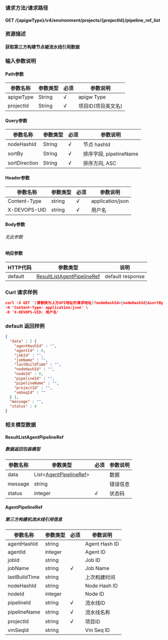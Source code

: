 ### 请求方法/请求路径
#### GET /{apigwType}/v4/environment/projects/{projectId}/pipeline_ref_list
### 资源描述
#### 获取第三方构建节点被流水线引用数据
### 输入参数说明
#### Path参数

| 参数名称      | 参数类型   | 必须  | 参数说明        |
| --------- | ------ | --- | ----------- |
| apigwType | String | √   | apigw Type  |
| projectId | String | √   | 项目ID(项目英文名) |

#### Query参数

| 参数名称          | 参数类型   | 必须  | 参数说明                             |
| ------------- | ------ | --- | -------------------------------- |
| nodeHashId    | String | √   | 节点 hashId                        |
| sortBy        | String | √   | 排序字段, pipelineName|lastBuildTime |
| sortDirection | String | √   | 排序方向, ASC|DESC                   |

#### Header参数

| 参数名称         | 参数类型   | 必须  | 参数说明             |
| ------------ | ------ | --- | ---------------- |
| Content-Type | string | √   | application/json |
| X-DEVOPS-UID | string | √   | 用户名              |

#### Body参数
###### 无此参数
#### 响应参数

| HTTP代码  | 参数类型                                                      | 说明               |
| ------- | --------------------------------------------------------- | ---------------- |
| default | [ResultListAgentPipelineRef](#ResultListAgentPipelineRef) | default response |

### Curl 请求样例

```Json
curl -X GET '[请替换为上方API地址栏请求地址]?nodeHashId={nodeHashId}&sortBy={sortBy}&sortDirection={sortDirection}' \
-H 'Content-Type: application/json' \
-H 'X-DEVOPS-UID: 用户名' 
```

### default 返回样例

```Json
{
  "data" : [ {
    "agentHashId" : "",
    "agentId" : 0,
    "jobId" : "",
    "jobName" : "",
    "lastBuildTime" : "",
    "nodeHashId" : "",
    "nodeId" : 0,
    "pipelineId" : "",
    "pipelineName" : "",
    "projectId" : "",
    "vmSeqId" : ""
  } ],
  "message" : "",
  "status" : 0
}
```

### 相关模型数据
#### ResultListAgentPipelineRef
##### 数据返回包装模型

| 参数名称    | 参数类型                                        | 必须  | 参数说明 |
| ------- | ------------------------------------------- | --- | ---- |
| data    | List<[AgentPipelineRef](#AgentPipelineRef)> |     | 数据   |
| message | string                                      |     | 错误信息 |
| status  | integer                                     | √   | 状态码  |

#### AgentPipelineRef
##### 第三方构建机流水线引用信息

| 参数名称          | 参数类型    | 必须  | 参数说明          |
| ------------- | ------- | --- | ------------- |
| agentHashId   | string  |     | Agent Hash ID |
| agentId       | integer |     | Agent ID      |
| jobId         | string  |     | Job ID        |
| jobName       | string  | √   | Job Name      |
| lastBuildTime | string  |     | 上次构建时间        |
| nodeHashId    | string  |     | Node Hash ID  |
| nodeId        | integer |     | Node ID       |
| pipelineId    | string  | √   | 流水线ID         |
| pipelineName  | string  | √   | 流水线名称         |
| projectId     | string  | √   | 项目ID          |
| vmSeqId       | string  |     | Vm Seq ID     |

 
